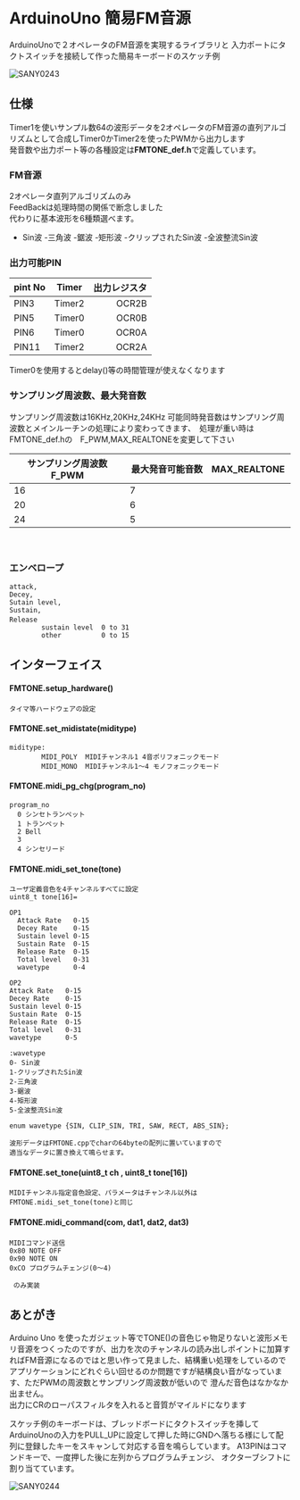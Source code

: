 # ArduinoUno  簡易FM音源
ArduinoUnoで２オペレータのFM音源を実現するライブラリと
入力ポートにタクトスイッチを接続して作った簡易キーボードのスケッチ例

![SANY0243](https://user-images.githubusercontent.com/28349102/85951556-bae89f00-b99e-11ea-81ff-e492c51760d5.JPG)

##  仕様

Timer1を使いサンプル数64の波形データを2オペレータのFM音源の直列アルゴリズムとして合成しTimer0かTimer2を使ったPWMから出力します  
発音数や出力ポート等の各種設定は**FMTONE_def.h**で定義しています。

### FM音源
2オペレータ直列アルゴリズムのみ  
FeedBackは処理時間の関係で断念しました  
代わりに基本波形を6種類選べます。
- Sin波
-三角波
-鋸波
-矩形波
-クリップされたSin波
-全波整流Sin波








### 出力可能PIN

|pint No| Timer | 出力レジスタ|
|:--|    --|--:|
|PIN3  |Timer2|  OCR2B|
|PIN5  |Timer0  |OCR0B|
|PIN6  |Timer0  |OCR0A |
|PIN11 |Timer2  |OCR2A  |

Timer0を使用するとdelay()等の時間管理が使えなくなります  
### サンプリング周波数、最大発音数
サンプリング周波数は16KHz,20KHz,24KHz 可能同時発音数はサンプリング周波数とメインルーチンの処理により変わってきます、　処理が重い時はFMTONE_def.hの　F_PWM,MAX_REALTONEを変更して下さい


|サンプリング周波数F_PWM|最大発音可能音数　MAX_REALTONE　|
|      --        |        --              |
|16|     7    |
|20|6|
|24|5|

 　



### エンベロープ
    attack,
    Decey,
    Sutain level,
    Sustain,
    Release　
            sustain level  0 to 31  
            other          0 to 15

## インターフェイス

#### FMTONE.setup_hardware()
    タイマ等ハードウェアの設定

#### FMTONE.set_midistate(miditype)
    miditype:  
            MIDI_POLY  MIDIチャンネル1 4音ポリフォニックモード
            MIDI_MONO  MIDIチャンネル1～4 モノフォニックモード
#### FMTONE.midi_pg_chg(program_no)
    program_no
      0 シンセトランペット
      1 トランペット
      2 Bell
      3
      4 シンセリード

#### FMTONE.midi_set_tone(tone)
    ユーザ定義音色を4チャンネルすべてに設定
    uint8_t tone[16]=

    OP1
      Attack Rate   0-15
      Decey Rate    0-15
      Sustain level 0-15
      Sustain Rate  0-15
      Release Rate  0-15
      Total level   0-31
      wavetype      0-4

    OP2   
    Attack Rate   0-15
    Decey Rate    0-15
    Sustain level 0-15
    Sustain Rate  0-15
    Release Rate  0-15
    Total level   0-31
    wavetype      0-5    

    :wavetype
    0- Sin波
    1-クリップされたSin波
    2-三角波
    3-鋸波
    4-矩形波
    5-全波整流Sin波    

    enum wavetype {SIN, CLIP_SIN, TRI, SAW, RECT, ABS_SIN};  

    波形データはFMTONE.cppでcharの64byteの配列に置いていますので
    適当なデータに置き換えて鳴らせます。

#### FMTONE.set_tone(uint8_t ch , uint8_t tone[16])
    MIDIチャンネル指定音色設定、パラメータはチャンネル以外は
    FMTONE.midi_set_tone(tone)と同じ



#### FMTONE.midi_command(com, dat1, dat2, dat3)
    MIDIコマンド送信
    0x80 NOTE OFF
    0x90 NOTE ON
    0xCO プログラムチェンジ(0～4)

     のみ実装



## あとがき
Arduino Uno を使ったガジェット等でTONE()の音色じゃ物足りないと波形メモリ音源をつくったのですが、出力を次のチャンネルの読み出しポイントに加算すればFM音源になるのではと思い作って見ました、結構重い処理をしているのでアプリケーションにどれぐらい回せるのか問題ですが結構良い音がなっています、ただPWMの周波数とサンプリング周波数が低いので
澄んだ音色はなかなか出ません。  
出力にCRのローパスフィルタを入れると音質がマイルドになります

スケッチ例のキーボードは、ブレッドボードにタクトスイッチを挿して
ArduinoUnoの入力をPULL_UPに設定して押した時にGNDへ落ちる様にして配列に登録したキーをスキャンして対応する音を鳴らしています。
A13PINはコマンドキーで、一度押した後に左列からプログラムチェンジ、
オクターブシフトに割り当てています。

![SANY0244](https://user-images.githubusercontent.com/28349102/85951851-cdfc6e80-b9a0-11ea-8f47-9e4fe3c330a3.JPG)
